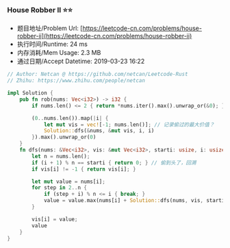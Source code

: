 ### House Robber II :star::star:
- 题目地址/Problem Url: [https://leetcode-cn.com/problems/house-robber-ii](https://leetcode-cn.com/problems/house-robber-ii)
- 执行时间/Runtime: 24 ms 
- 内存消耗/Mem Usage: 2.3 MB
- 通过日期/Accept Datetime: 2019-03-23 16:22

```rust
// Author: Netcan @ https://github.com/netcan/Leetcode-Rust
// Zhihu: https://www.zhihu.com/people/netcan

impl Solution {
    pub fn rob(nums: Vec<i32>) -> i32 {
        if nums.len() <= 2 { return *nums.iter().max().unwrap_or(&0); }

        (0..nums.len()).map(|i| {
            let mut vis = vec![-1; nums.len()]; // 记录偷过的最大价值？
            Solution::dfs(&nums, &mut vis, i, i)
        }).max().unwrap_or(0)
    }
    fn dfs(nums: &Vec<i32>, vis: &mut Vec<i32>, starti: usize, i: usize) -> i32 { // 从第start_i家开始偷，目前偷到第i家
        let n = nums.len();
        if (i + 1) % n == starti { return 0; } // 偷到头了，回溯
        if vis[i] != -1 { return vis[i]; }

        let mut value = nums[i];
        for step in 2..n {
            if (step + i) % n <= i { break; }
            value = value.max(nums[i] + Solution::dfs(nums, vis, starti, step + i));
        }

        vis[i] = value;
        value
    }
}


```
